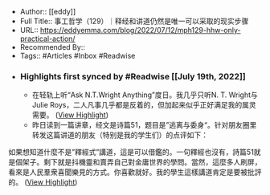 - Author:: [[eddy]]
- Full Title:: 事工哲学（129）｜释经和讲道仍然是唯一可以采取的现实步骤
- URL:: https://eddyemma.com/blog/2022/07/12/mph129-hhw-only-practical-action/
- Recommended By::
- Tags:: #Articles #Inbox #Readwise
- ### Highlights first synced by #Readwise [[July 19th, 2022]]
    - 在轻轨上听“Ask N.T.Wright Anything”度日。我几乎只听N. T. Wright与Julie Roys，二人凡事几乎都是反着的，但加起来似乎正好满足我的属灵需要。 ([View Highlight](https://instapaper.com/read/1522282907/20111126))
    - 昨日读到一篇讲章，经文是诗篇51，题目是”逃离与委身“。针对朋友圈里转发这篇讲道的朋友（特别是我的学生们）的点评如下：

如果想知道什麼不是”釋經式”講道，這是可以借鑑的。一句釋經也沒有，詩篇51就是個架子。剩下就是抖機靈和賣弄自己對金庸世界的學問。當然，這麼多人刷屏，看來是人民羣衆喜聞樂見的方式。你喜歡就好。我的學生這樣講道肯定是要被批評的。 ([View Highlight](https://instapaper.com/read/1522282907/20111156))
